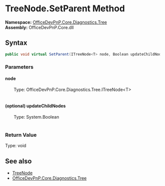 # TreeNode.SetParent Method  
  

**Namespace:** [OfficeDevPnP.Core.Diagnostics.Tree](OfficeDevPnP.Core.Diagnostics.Tree.md)  
**Assembly:** OfficeDevPnP.Core.dll  
## Syntax
```C#
public void virtual SetParent(ITreeNode<T> node, Boolean updateChildNodes = True)
```
### Parameters
#### node  
&emsp;&emsp;Type: OfficeDevPnP.Core.Diagnostics.Tree.ITreeNode&lt;T&gt;  
&emsp;&emsp;  

  

#### (optional) updateChildNodes  
&emsp;&emsp;Type: System.Boolean  
&emsp;&emsp;  

  

### Return Value
Type: void  

## See also
- [TreeNode](OfficeDevPnP.Core.Diagnostics.Tree.TreeNode.md) 
- [OfficeDevPnP.Core.Diagnostics.Tree](OfficeDevPnP.Core.Diagnostics.Tree.md) 

